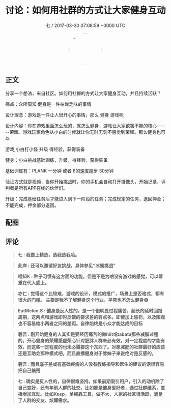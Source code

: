<h1 align="center">讨论：如何用社群的方式让大家健身互动</h1>
<p align="center">
    <a>七 / 2017-03-30 07:08:59 &#43;0000 UTC</a>
</p>

<div align="center">
    <img src="https://images.zsxq.com/Fn2e8mr72oMF4CsqRvyhfP9mAOc7?e=1590940799&amp;token=kIxbL07-8jAj8w1n4s9zv64FuZZNEATmlU_Vm6zD:9DUgfQvZB5tdoohVA6eojXGzTEA=" width="100" height="100" style="border:1px solid;border-radius:50%; color:#ffffff"/>
</div>

## 正文

<div>
分享一个想法，来自社区。如何用社群的方式让大家健身互动，并且持续活跃？

痛点：众所周知 健身是一件枯燥乏味的事情

设计理念：游戏是一件让人很开心的事情，那么 健身 游戏呢

设计内容：你在游戏里面怎么玩的，就怎么健身，游戏让大家欲罢不能的核心------荣耀。游戏玩家角色从小白的时候就让你无时无刻不感觉到荣耀。那么健身也可以

游戏;小白打小怪 升级 得经验，获得装备

健身：小白挑战基础训练，升级，得经验，获得装备

基础训练有：PLANK 一分钟 或者 8的速度跑步 30分钟

验证方式就是视频，当你开始挑战时，你的手机会自动打开摄像头，开始记录，评判者是所有APP在线的伙伴们。

升级：完成基础任务后才能进入到下一阶段的任务；完成规定的任务，退回押金；不能完成，押金部分退回。
</div>

## 配图
<div class="image" align="center">

</div>

## 评论

<div align="left">
<div>

<blockquote >
<span> <strong>七 : 我要上精选，选我选我哈。 </strong></span>
</blockquote>

<blockquote >
<span> <strong>此岸 : 还可以邀请好友挑战，具体参见“冰桶挑战” </strong></span>
</blockquote>

<blockquote >
<span> <strong>唔知K : 种子习惯有这方面的功能，但是不是为啥没有游戏的感觉，可以着重在代入感上。 </strong></span>
</blockquote>

<blockquote >
<span> <strong>亦仁 : 觉得这个比较难，游戏的设计，模式的推广，场景上是否格式，都有很大的门槛。 
主要是我不了解健身这个行业，平常也不怎么健身😅 </strong></span>
</blockquote>

<blockquote >
<span> <strong>EatMelon.S : 健身是反人性的，是一个很明显过程痛苦，超长的延时回报周期，这两点和游戏即时反馈的要求差的有点多。即使加上惩罚，以及围观也不容易缩小两者之间的差距。自律始终是小众才能达成的目标 </strong></span>
</blockquote>

<blockquote >
<span> <strong>羲吾 : 刚开始健身的人其实是要经历痛苦的做hiit或tabata那些减脂过程的，开心健身的荣耀感虚荣心针对肥胖人群未必有效，对一定程度的才能有效，而这些一定程度的也未必需要这个东西了。对想减肥的社群最好的应该还是互助会那种模式吧。而且直播健身对于胖妹子来说绝对是反感的。 </strong></span>
</blockquote>

<blockquote >
<span> <strong>羲吾 : 而且底子差或有基础疾病的人没有教练指导和医生的建议的话很容易把自己搞残 </strong></span>
</blockquote>

<blockquote >
<span> <strong>七 : 确实是反人性的，自律很难坚持。如果前期吸引用户，引入的动机除了自己变好，还有年前人群的社交，比如都是健身爱好者，通过社群维系，直播增加互动。比如Keep，单纯靠工具，做不大，人家的社区很活跃，满足了人群的交友、炫耀需求。 </strong></span>
</blockquote>

</div>
</div>